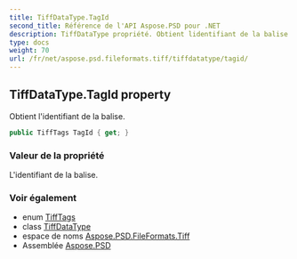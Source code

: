 ```yaml
---
title: TiffDataType.TagId
second_title: Référence de l'API Aspose.PSD pour .NET
description: TiffDataType propriété. Obtient lidentifiant de la balise.
type: docs
weight: 70
url: /fr/net/aspose.psd.fileformats.tiff/tiffdatatype/tagid/
---
```

## TiffDataType.TagId property

Obtient l'identifiant de la balise.

```csharp
public TiffTags TagId { get; }
```

### Valeur de la propriété

L'identifiant de la balise.

### Voir également

* enum [TiffTags](../../../aspose.psd.fileformats.tiff.enums/tifftags/)
* class [TiffDataType](../)
* espace de noms [Aspose.PSD.FileFormats.Tiff](../../tiffdatatype/)
* Assemblée [Aspose.PSD](../../../)


